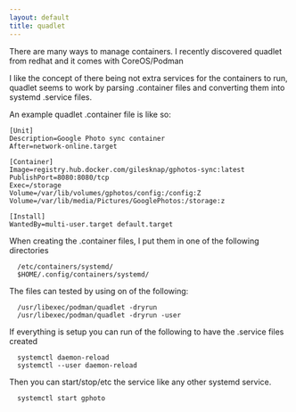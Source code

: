 ```yaml
---
layout: default
title: quadlet
---
```

There are many ways to manage containers. I recently discovered quadlet from redhat and it comes with CoreOS/Podman

I like the concept of there being not extra services for the containers to run, quadlet
seems to work by parsing .container files and converting them into systemd .service files.

An example quadlet .container file  is like so:

```
[Unit]
Description=Google Photo sync container
After=network-online.target

[Container]
Image=registry.hub.docker.com/gilesknap/gphotos-sync:latest
PublishPort=8080:8080/tcp
Exec=/storage
Volume=/var/lib/volumes/gphotos/config:/config:Z
Volume=/var/lib/media/Pictures/GooglePhotos:/storage:z

[Install]
WantedBy=multi-user.target default.target
```

When creating the .container files, I put them in one of the following directories

      /etc/containers/systemd/
      $HOME/.config/containers/systemd/

The files can tested by using on of the following:

      /usr/libexec/podman/quadlet -dryrun
      /usr/libexec/podman/quadlet -dryrun -user

If everything is setup you can run of the following to have the .service files created

      systemctl daemon-reload
      systemctl --user daemon-reload


Then you can start/stop/etc the service like any other systemd service.

      systemctl start gphoto
